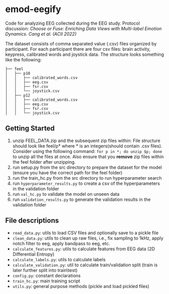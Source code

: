 # emod-eegify

Code for analyzing EEG collected during the EEG study. Protocol discussion: _Choose or Fuse: Enriching Data Views with Multi-label Emotion Dynamics. Cang et al. (ACII 2022)_



The dataset consists of comma separated value (.csv) files organized by participant. For each participant there are four csv files: brain activity, keypress, calibrated words and joystick data. The structure looks something like the following:
```
├── feel
│   ├── p10
│   │   ├── calibrated_words.csv
│   │   ├── eeg.csv
│   │   ├── fsr.csv
│   │   └── joystick.csv
│   ├── p12
│   │   ├── calibrated_words.csv
│   │   ├── eeg.csv
│   │   ├── fsr.csv
│   │   └── joystick.csv

```

## Getting Started
1. unzip FEEL_DATA.zip and the subsequent zip files within: File structure should look like feel/p* where * is an integers(should contain .csv files). Consider using the following command: ```for p in *; do unzip $p; done``` to unzip all the files at once. Also ensure that you **remove** zip files within the feel folder after unzipping.
2. run setup.py from the src directory to prepare the dataset for the model (ensure you have the correct path for the feel folder)
3. run the train_hc.py from the src directory to run hyperparameter search
4. run ```hyperparameter_results.py``` to create a csv of the hyperparameters in the validation folder
5. run ```val_hc.py``` to validate the model on unseen data
6. run ```validation_results.py``` to generate the validation results in the validation folder


## File descriptions
- ```read_data.py```: utils to load CSV files and optionally save to a pickle file
- ```clean_data.py```: utils to clean up raw files, i.e., fix sampling to 1kHz, apply notch filter to eeg, apply bandpass to eeg, etc.
- ```calculate_features.py```: utils to calculate features from EEG data (2D Differential Entropy)
- ```calculate_labels.py```: utils to calculate labels
- ```calculate_validation.py```: util to calculate train/validation split (train is later further split into train\test)
- ```config.py```: constant declarations
- ```train_hc.py```: main training script 
- ```utils.py```: general purpose methods (pickle and load pickled files)

